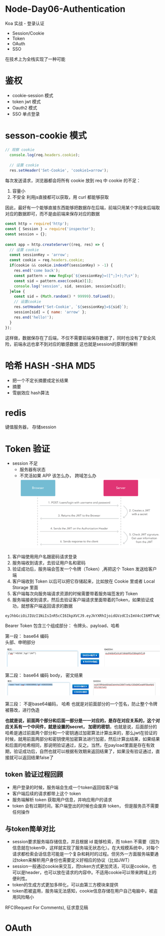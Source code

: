 # Node-Day06-Authentication
Koa 实战 - 登录认证
- Session/Cookie
- Token
- OAuth
- SSO

在技术上为全栈实现了一种可能

# 鉴权
- cookie-session 模式
- token jwt 模式
- Oauth2 模式
- SSO 单点登录

# sesson-cookie 模式
```js
// 观察 cookie
  console.log(req.headers.cookie);

  // 设置 cookie
  res.setHeader('Set-Cookie', 'cookie1=arrow');
```
每次发送请求，浏览器都会将所有 cookie 放到 req 中
cookie 的不足：
1. 容量小
2. 不安全
  利用js直接都可以获取，用 curl 都能够获取

因此，最好有一个能够直接东西能够把数据存在后端，前端只用某个字段来后端取对应的数据即可，而不是由前端来保存对应的数据
```js
const http = require('http');
const { Session } = require('inspector');
const session = {};

const app = http.createServer((req, res) => {
  // 设置 cookie
  const sessionKey = 'arrow';
  const cookie = req.headers.cookie;
  if(cookie && cookie.indexOf(sessionKey) > -1) {
    res.end('come back');
    const pattern = new RegExp(`${sessionKey}=([^;]+);?\s*`);
    const sid = pattern.exec(cookie)[1];
    console.log('session', sid, session, session[sid]);
  }else {
    const sid = (Math.random() * 99999).toFixed();
    // 设置cookie
    res.setHeader('Set-Cookie', `${sessionKey}=${sid}`);
    session[sid] = { name: 'arrow' };
    res.end('hello!');
  }
});
```
这样做，数据保存在了后端，不仅不需要前端保存数据了，同时也没有了安全风险，前端永远也拿不到对应的敏感数据
这也就是session的原理的解析

# 哈希 HASH -SHA MD5
- 把一个不定长摘要成定长结果
- 摘要
- 雪崩效应
hash算法

# redis
键值服务器， 存储session

# Token 验证
- session 不足
  - 服务器有状态
  - 不灵活如果 APP 该怎么办， 跨域怎么办
![token-process](./img/token-process.png)
1. 客户端使用用户名跟密码请求登录
2. 服务端收到请求，去验证用户名和密码
3. 验证成功后，服务端会签发一个令牌（Token）,再把这个 Token 发送给客户端
4. 客户端收到 Token 以后可以把它存储起来，比如放在 Cookie 里或者 Local Storage 里面
5. 客户端每次向服务端请求资源的时候需要带着服务端签发的 Token
6. 服务端接收到请求，然后去验证客户端请求里面带着的Token，如果验证成功，就想客户端返回请求的数据

```bash
eyJhbGciOiJIUzI1NiIsInR5cCI6IkpXVCJ9.eyJkYXRhIjoidGVzdCIsImV4cCI6MTYwNjU1ODk2MCwiaWF0IjoxNjA2NTU1MzYwfQ.OdiZ-tJfQ1-X3PcG2hl7OKmU-gOF-jB6DG49xIwZwBw
```
Bearer Token 包含三个组成部分： 令牌头、payload、哈希

第一段： base64 编码   
头部、申明部分
![jwt-01](./img/jwt-01.png)

第二段： base64 编码
body， 密文结果
![jwt-02](./img/jwt-02.png)

第三段： 不是base64编码， 哈希
也就是对前面部分的一个签名，防止整个令牌被篡改，进行伪造

**也就是说，前面两个部分和后面一部分是一一对应的，是存在对应关系的，这个对应关系有一个中间件，就是设置的secret， 加密的密钥**，也就是说，后面部分的哈希是通过前面两个部分和一个密钥通过加密算法计算出来的，那么jwt在验证的时候，就用前面两部分和密钥使用加密算法进行加密，然后计算出结果，如果结果和后面的哈希相同，那说明验证通过，反之。当然，在payload里面是存在有效期，验证成功后，自然也就可以根据有效期来返回结果了，如果没有验证通过，直接就可以返回结果false了

## token 验证过程回顾
- 用户登录的时候，服务端会生成一个token返回给客户端
- 客户端后续的请求都带上这个 token
- 服务端解析 token 获取用户信息，并响应用户的请求
- token 会有过期时间，客户端登出的时候也会废弃 token， 但是服务员不需要任何操作

## 与token简单对比
- session要求服务端存储信息，并且根据 id 能够检索，而 token 不需要（因为信息就在token中，这样就实现了服务端无状态化）。在大规模系统中，对每个请求都检索会话信息可能是一个复杂和耗时的过程。但另外一方面服务端要通过token来解析用户身份也需要定义好相应的协议（比如JWT）
- session一般通过cookie来交互，而token方式更加灵活，可以是cookie，也可以是header，也可以放在请求的内容中。不适用cookie可以带来跨域上的便利性。
- token的生成方式更加多样化，可以由第三方模块来提供
- token若被盗用，服务端无法感知，cookie信息存储在用户自己电脑中，被盗用风险略小


RFC(Request For Comments), 征求意见稿

# OAuth 